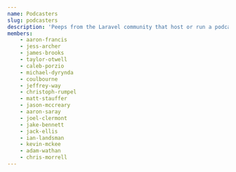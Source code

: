 ```yaml
---
name: Podcasters
slug: podcasters
description: 'Peeps from the Laravel community that host or run a podcast.'
members:
    - aaron-francis
    - jess-archer
    - james-brooks
    - taylor-otwell
    - caleb-porzio
    - michael-dyrynda
    - coulbourne
    - jeffrey-way
    - christoph-rumpel
    - matt-stauffer
    - jason-mccreary
    - aaron-saray
    - joel-clermont
    - jake-bennett
    - jack-ellis
    - ian-landsman
    - kevin-mckee
    - adam-wathan
    - chris-morrell
---
```

